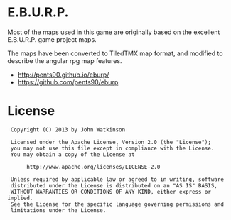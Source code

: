 # E.B.U.R.P.

Most of the maps used in this game are originally based on the excellent E.B.U.R.P. game project maps. 

The maps have been converted to TiledTMX map format, and modified to describe the angular rpg map features.

- http://pents90.github.io/eburp/
- https://github.com/pents90/eburp

# License 

```
 Copyright (C) 2013 by John Watkinson

 Licensed under the Apache License, Version 2.0 (the "License");
 you may not use this file except in compliance with the License.
 You may obtain a copy of the License at

      http://www.apache.org/licenses/LICENSE-2.0

 Unless required by applicable law or agreed to in writing, software
 distributed under the License is distributed on an "AS IS" BASIS,
 WITHOUT WARRANTIES OR CONDITIONS OF ANY KIND, either express or implied.
 See the License for the specific language governing permissions and
 limitations under the License.
```

